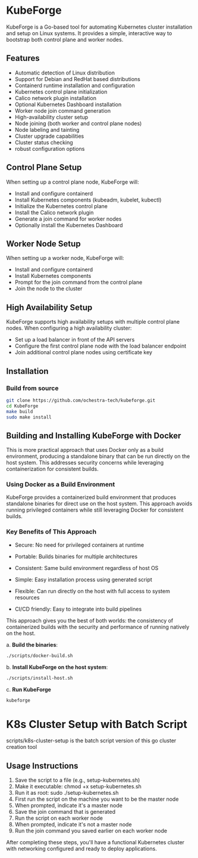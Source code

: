 # KubeForge

KubeForge is a Go-based tool for automating Kubernetes cluster installation and setup on Linux systems. It provides a simple, interactive way to bootstrap both control plane and worker nodes.

## Features

- Automatic detection of Linux distribution
- Support for Debian and RedHat based distributions
- Containerd runtime installation and configuration
- Kubernetes control plane initialization
- Calico network plugin installation
- Optional Kubernetes Dashboard installation
- Worker node join command generation
- High-availability cluster setup
- Node joining (both worker and control plane nodes)
- Node labeling and tainting
- Cluster upgrade capabilities
- Cluster status checking
- robust configuration options

## Control Plane Setup

When setting up a control plane node, KubeForge will:

- Install and configure containerd
- Install Kubernetes components (kubeadm, kubelet, kubectl)
- Initialize the Kubernetes control plane
- Install the Calico network plugin
- Generate a join command for worker nodes
- Optionally install the Kubernetes Dashboard

## Worker Node Setup

When setting up a worker node, KubeForge will:

- Install and configure containerd
- Install Kubernetes components
- Prompt for the join command from the control plane
- Join the node to the cluster

## High Availability Setup

KubeForge supports high availability setups with multiple control plane nodes. When configuring a high availability cluster:

- Set up a load balancer in front of the API servers
- Configure the first control plane node with the load balancer endpoint
- Join additional control plane nodes using certificate key

## Installation

### Build from source

```bash
git clone https://github.com/ochestra-tech/kubeforge.git
cd KubeForge
make build
sudo make install
```

## Building and Installing KubeForge with Docker

This is more practical approach that uses Docker only as a build environment, producing a standalone binary that can be run directly on the host system. This addresses security concerns while leveraging containerization for consistent builds.

### Using Docker as a Build Environment

KubeForge provides a containerized build environment that produces standalone binaries for direct use on the host system. This approach avoids running privileged containers while still leveraging Docker for consistent builds.

### Key Benefits of This Approach

- Secure: No need for privileged containers at runtime

- Portable: Builds binaries for multiple architectures

- Consistent: Same build environment regardless of host OS

- Simple: Easy installation process using generated script

- Flexible: Can run directly on the host with full access to system resources

- CI/CD friendly: Easy to integrate into build pipelines

This approach gives you the best of both worlds: the consistency of containerized builds with the security and performance of running natively on the host.

a. **Build the binaries**:

```bash
./scripts/docker-build.sh
```

b. **Install KubeForge on the host system**:

```bash
./scripts/install-host.sh
```

c. **Run KubeForge**

```bash
kubeforge
```

# K8s Cluster Setup with Batch Script

scripts/k8s-cluster-setup is the batch script version of this go cluster creation tool

## Usage Instructions

1. Save the script to a file (e.g., setup-kubernetes.sh)
2. Make it executable: chmod +x setup-kubernetes.sh
3. Run it as root: sudo ./setup-kubernetes.sh
4. First run the script on the machine you want to be the master node
5. When prompted, indicate it's a master node
6. Save the join command that is generated
7. Run the script on each worker node
8. When prompted, indicate it's not a master node
9. Run the join command you saved earlier on each worker node

After completing these steps, you'll have a functional Kubernetes cluster with networking configured and ready to deploy applications.
